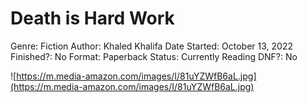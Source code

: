 # Death is Hard Work

Genre: Fiction
Author: Khaled Khalifa
Date Started: October 13, 2022
Finished?: No
Format: Paperback
Status: Currently Reading
DNF?: No

![https://m.media-amazon.com/images/I/81uYZWfB6aL.jpg](https://m.media-amazon.com/images/I/81uYZWfB6aL.jpg)